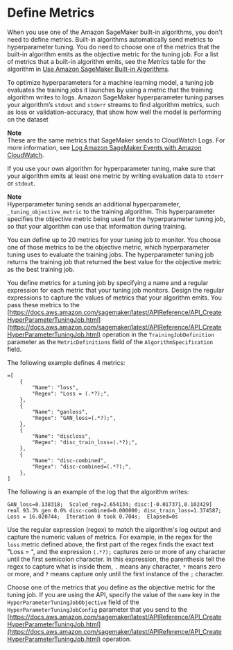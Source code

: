 # Define Metrics<a name="automatic-model-tuning-define-metrics"></a>

When you use one of the Amazon SageMaker built\-in algorithms, you don't need to define metrics\. Built\-in algorithms automatically send metrics to hyperparameter tuning\. You do need to choose one of the metrics that the built\-in algorithm emits as the objective metric for the tuning job\. For a list of metrics that a built\-in algorithm emits, see the *Metrics* table for the algorithm in [Use Amazon SageMaker Built\-in Algorithms](algos.md)\.

To optimize hyperparameters for a machine learning model, a tuning job evaluates the training jobs it launches by using a metric that the training algorithm writes to logs\. Amazon SageMaker hyperparameter tuning parses your algorithm’s `stdout` and `stderr` streams to find algorithm metrics, such as loss or validation\-accuracy, that show how well the model is performing on the dataset 

**Note**  
These are the same metrics that SageMaker sends to CloudWatch Logs\. For more information, see [Log Amazon SageMaker Events with Amazon CloudWatch](logging-cloudwatch.md)\.

If you use your own algorithm for hyperparameter tuning, make sure that your algorithm emits at least one metric by writing evaluation data to `stderr` or `stdout`\.

**Note**  
Hyperparameter tuning sends an additional hyperparameter, `_tuning_objective_metric` to the training algorithm\. This hyperparameter specifies the objective metric being used for the hyperparameter tuning job, so that your algorithm can use that information during training\.

You can define up to 20 metrics for your tuning job to monitor\. You choose one of those metrics to be the objective metric, which hyperparameter tuning uses to evaluate the training jobs\. The hyperparameter tuning job returns the training job that returned the best value for the objective metric as the best training job\.

You define metrics for a tuning job by specifying a name and a regular expression for each metric that your tuning job monitors\. Design the regular expressions to capture the values of metrics that your algorithm emits\. You pass these metrics to the [https://docs.aws.amazon.com/sagemaker/latest/APIReference/API_CreateHyperParameterTuningJob.html](https://docs.aws.amazon.com/sagemaker/latest/APIReference/API_CreateHyperParameterTuningJob.html) operation in the `TrainingJobDefinition` parameter as the `MetricDefinitions` field of the `AlgorithmSpecification` field\.

The following example defines 4 metrics:

```
=[
    {
        "Name": "loss",
        "Regex": "Loss = (.*?);",
    },
    {
        "Name": "ganloss",
        "Regex": "GAN_loss=(.*?);",
    },
    {
        "Name": "discloss",
        "Regex": "disc_train_loss=(.*?);",
    },
    {
        "Name": "disc-combined",
        "Regex": "disc-combined=(.*?);",
    },
]
```

The following is an example of the log that the algorithm writes:

```
GAN_loss=0.138318;  Scaled_reg=2.654134; disc:[-0.017371,0.102429] real 93.3% gen 0.0% disc-combined=0.000000; disc_train_loss=1.374587;  Loss = 16.020744;  Iteration 0 took 0.704s;  Elapsed=0s
```

Use the regular expression \(regex\) to match the algorithm's log output and capture the numeric values of metrics\. For example, in the regex for the `loss` metric defined above, the first part of the regex finds the exact text "Loss = ", and the expression `(.*?);` captures zero or more of any character until the first semicolon character\. In this expression, the parenthesis tell the regex to capture what is inside them, `.` means any character, `*` means zero or more, and `?` means capture only until the first instance of the `;` character\.

Choose one of the metrics that you define as the objective metric for the tuning job\. If you are using the API, specify the value of the `name` key in the `HyperParameterTuningJobObjective` field of the `HyperParameterTuningJobConfig` parameter that you send to the [https://docs.aws.amazon.com/sagemaker/latest/APIReference/API_CreateHyperParameterTuningJob.html](https://docs.aws.amazon.com/sagemaker/latest/APIReference/API_CreateHyperParameterTuningJob.html) operation\.